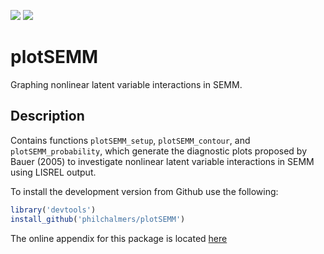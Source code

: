 [![](http://www.r-pkg.org/badges/version/plotSEMM)](http://www.r-pkg.org/pkg/plotSEMM) [![](http://cranlogs.r-pkg.org/badges/grand-total/plotSEMM)](https://CRAN.R-project.org/package=plotSEMM)

# plotSEMM

Graphing nonlinear latent variable interactions in SEMM.

## Description

Contains functions `plotSEMM_setup`, `plotSEMM_contour`, and `plotSEMM_probability`, 
which generate the diagnostic plots proposed by Bauer (2005) to investigate
nonlinear latent variable interactions in SEMM using LISREL output.

To install the development version from Github use the following:

```r
library('devtools')
install_github('philchalmers/plotSEMM')
```

The online appendix for this package is located [here](http://www.yorku.ca/pek/index_files/appendices.htm)
